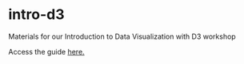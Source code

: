 # intro-d3
Materials for our Introduction to Data Visualization with D3 workshop

Access the guide [here.](https://github.com/Barnard-Computational-Science-Center/intro-d3/blob/master/D3_guide.md)
